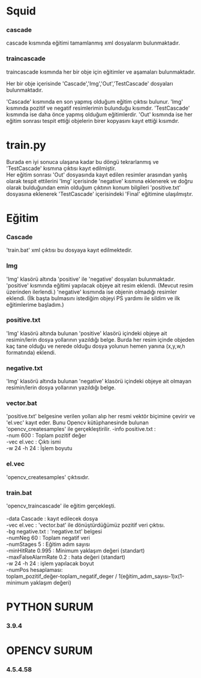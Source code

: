 # Squid 
### cascade 
cascade kısmında eğitimi tamamlanmış xml dosyalarım bulunmaktadır.
### traincascade
traincascade kısmında her bir obje için eğitimler ve aşamaları bulunmaktadır.

Her bir obje içerisinde 'Cascade','Img','Out','TestCascade' dosyaları bulunmaktadır.

'Cascade' kısmında en son yapmış olduğum eğitim çıktısı bulunur.
'Img' kısmında pozitif ve negatif resimlerimin bulunduğu kısımdır.
'TestCascade' kısmında ise daha önce yapmış olduğum eğitimlerdir.
'Out' kısmında ise her eğitim sonrası tespit ettiği objelerin birer kopyasını kayıt ettiği kısımdır. </br>

# train.py
Burada en iyi sonuca ulaşana kadar bu döngü tekrarlanmış ve 'TestCascade' kısmına çıktısı kayıt edilmiştir.</br>
Her eğitim sonrası 'Out' dosyasında kayıt edilen resimler arasından yanlış olarak tespit ettilerini 'Img' içerisinde 'negative' kısmına eklenerek ve doğru olarak bulduğundan emin olduğum çıktının konum bilgileri 'positive.txt' dosyasına eklenerek 'TestCascade' içerisindeki 'Final' eğitimine ulaşılmıştır.

# Eğitim

### Cascade
'train.bat' xml çıktısı bu dosyaya kayıt edilmektedir. 

### Img
'Img' klasörü altında 'positive' ile 'negative' dosyaları bulunmaktadır. 'positive' kısmında eğitimi yapılacak objeye ait resim eklendi. (Mevcut resim üzerinden ilerlendi.)
'negative' kısmında ise objenin olmadığı resimler eklendi. (İlk başta bulmasını istediğim objeyi PS yardımı ile sildim ve ilk eğitimlerime başladım.)

### positive.txt
'Img' klasörü altında bulunan 'positive' klasörü içindeki objeye ait resimin/lerin dosya yollarının yazıldığı belge. Burda her resim içinde objeden kaç tane olduğu ve nerede olduğu dosya yolunun hemen yanına (x,y,w,h formatında) eklendi.

### negative.txt
'Img' klasörü altında bulunan 'negative' klasörü içindeki objeye ait olmayan resimin/lerin dosya yollarının yazıldığı belge.

### vector.bat
'positive.txt' belgesine verilen yolları alıp her resmi vektör biçimine çevirir ve 'el.vec' kayıt eder. Bunu Opencv kütüphanesinde bulunan 'opencv_createsamples' ile gerçekleştirilir. 
-info positive.txt : </br>
-num 600 :  Toplam pozitif değer </br>
-vec el.vec : Çıktı ismi </br>
-w 24 -h 24  : İşlem boyutu </br>


### el.vec
'opencv_createsamples'  çıktısıdır.

### train.bat
'opencv_traincascade' ile eğitim gerçekleşti. </br></br>
-data Cascade : kayıt edilecek dosya </br>
-vec el.vec : 'vector.bat' ile dönüştürdüğümüz pozitif veri çıktısı. </br>
-bg negative.txt : 'negative.txt' belgesi </br>
-numNeg 60 : Toplam negatif veri  </br>
-numStages 5 : Eğitim adım sayısı </br>
-minHitRate 0.995 : Minimum yaklaşım değeri (standart)</br>
-maxFalseAlarmRate 0.2 : hata değeri (standart)</br>
-w 24 -h 24 : işlem yapılacak boyut </br>
-numPos hesaplaması: </br>
toplam_pozitif_değer-toplam_negatif_deger / 1(eğitim_adım_sayısı-1)x(1-minimum yaklaşım değeri)


# PYTHON SURUM
### 3.9.4

# OPENCV SURUM
### 4.5.4.58
